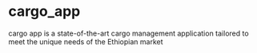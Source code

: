 # cargo_app
cargo app  is a state-of-the-art cargo management application tailored to meet the unique needs of the Ethiopian market
